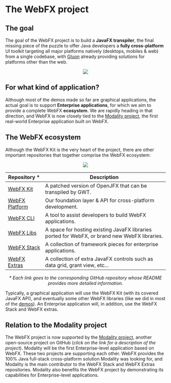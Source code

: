 # The WebFX project

## The goal 

The goal of the WebFX project is to build a **JavaFX transpiler**, the final missing piece of the puzzle to offer Java developers a **fully cross-platform** UI toolkit targeting all major platforms natively (desktops, mobiles & web) from a single codebase, with [Gluon](https://gluonhq.com/) already providing solutions for platforms other than the web. 

<p align="center">
  <img src="https://docs.webfx.dev/webfx-cross-platform.svg" />
</p>

## For what kind of application?

Although most of the demos made so far are graphical applications, the actual goal is to support **Enterprise applications**, for which we aim to provide a complete WebFX **ecosystem**. We are rapidly heading in that direction, and WebFX is now closely tied to the [Modality project](https://github.com/modalityproject/modality), the first real-world Enterprise application built on WebFX.

## The WebFX ecosystem

Although the WebFX Kit is the very heart of the project, there are other important repositories that together comprise the WebFX ecosystem:

<div align="center">
  <img src="https://docs.webfx.dev/webfx-project/webfx-ecosystem.svg" />

  <p></p>

| Repository *                                                      | Description                                                                                   |
|-------------------------------------------------------------------|-----------------------------------------------------------------------------------------------|
| [WebFX Kit](https://github.com/webfx-project/webfx)               | A patched version of OpenJFX that can be transpiled by GWT.                                   |
| [WebFX Platform](https://github.com/webfx-project/webfx-platform) | Our foundation layer & API for cross-platform development.                                    |
| [WebFX CLI](https://github.com/webfx-project/webfx-cli)           | A tool to assist developers to build WebFX applications.                                      |
| [WebFX Libs](https://github.com/webfx-libs)                       | A space for hosting existing JavaFX libraries ported for WebFX, or brand new WebFX libraries. |
| [WebFX Stack](https://github.com/webfx-project/webfx-stack)       | A collection of framework pieces for enterprise applications.                                 |
| [WebFX Extras](https://github.com/webfx-project/webfx-extras)     | A collection of extra JavaFX controls such as data grid, grant view, etc...                   |

*\* Each link goes to the corresponding GitHub repository whose README provides more detailed information.*

</div>

Typically, a graphical application will use the WebFX Kit (with its covered JavaFX API), and eventually some other WebFX libraries (like we did in most of the [demos](https://github.com/webfx-demos)). An Enterprise application will, in addition, use the WebFX Stack and WebFX extras.

## Relation to the Modality project

The WebFX project is now supported by the [Modality project](https://github.com/modalityproject/modality), another open-source project on GitHub (*click on the link for a description of the project*). Modality will be the first Enterprise-level application based on WebFX. These two projects are supporting each other. WebFX provides the 100% Java full-stack cross-platform solution Modality was looking for, and Modality is the main contributor to the WebFX Stack and WebFX Extras repositories. Modality also benefits the WebFX project by demonstrating its capabilities for Enterprise-level applications.
